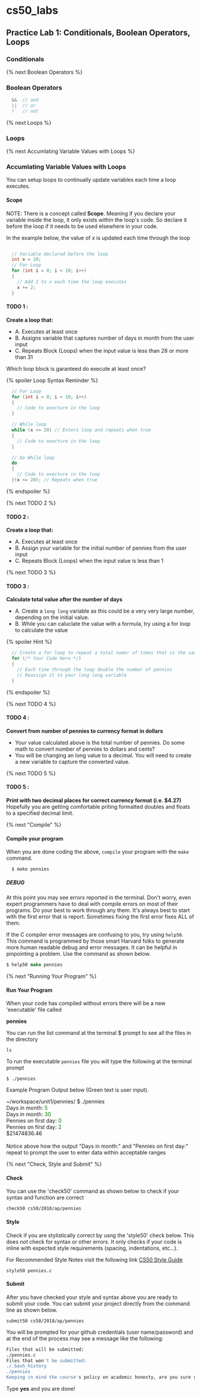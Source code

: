 # cs50_labs
## Practice Lab 1: Conditionals, Boolean Operators, Loops

### Conditionals 


{% next Boolean Operators %}
### Boolean Operators

```c
  &&  // and
  ||  // or
  !   // not
```
{% next Loops %}
### Loops


{% next Accumlating Variable Values with Loops %}
### Accumlating Variable Values with Loops

You can setup loops to continually update variables each time a loop executes.

#### Scope 

NOTE: There is a concept called **Scope**. Meaning if you declare your variable inside the loop,
it only exists within the loop's code. So declare it before the loop if it needs to be used
elsewhere in your code. 

In the example below, the value of x is updated each time through the loop

```c

  // Variable declared before the loop
  int x = 10; 
  // For Loop
  for (int i = 0; i < 10; i++)
  {
    // Add 2 to x each time the loop executes
    x += 2;
  }
```


#### TODO 1 :
**Create a loop that:**
  - A. Executes at least once
  - B. Assigns variable that captures number of days in month from the user input 
  - C. Repeats Block (Loops) when the input value is less than 28 or more than 31
  
Which loop block is garanteed do execute at least once?

{% spoiler Loop Syntax Reminder %}

```c
  // For Loop
  for (int i = 0; i < 10; i++)
  {
    // Code to execture in the loop 
  }
```

```c
  // While loop 
  while (x <= 20) // Enters loop and repeats when true 
  {
    // Code to execture in the loop 
  }
```

```c
  // Do While loop 
  do 
  {
    // Code to execture in the loop 
  }(x <= 20); // Repeats when true 
```

{% endspoiler %}

{% next TODO 2 %}

#### TODO 2 :
**Create a loop that:**
  - A. Executes at least once
  - B. Assign your variable for the initial number of pennies from the user input 
  - C. Repeats Block (Loops) when the input value is less than 1

{% next TODO 3 %}

#### TODO 3 : 
**Calculate total value after the number of days**
 
  - A. Create a `long long` variable as this could be a very very large number, depending on the initial value.
  - B. While you can caluclate the value with a formula, try using a for loop to calculate the value

{% spoiler Hint %}

```C
  // Create a for loop to repeat a total numer of times that is the same as the number of days in the month 
  for (/* Your Code Here */)
  {
    // Each time through the loop double the number of pennies
    // Reassign it to your long long variable 
  }
```
{% endspoiler %}

{% next TODO 4 %}

#### TODO 4 :
**Convert from number of pennies to currency format in dollars**

  - Your value calculated above is the total number of pennies. Do some math to convert number of pennies to dollars and cents?
  - You will be changing an long value to a decimal. You will need to create a new variable to capture the converted value. 
 
{% next TODO 5 %}

#### TODO 5 :
**Print with two decimal places for correct currency format (i.e. $4.27)**
Hopefully you are getting comfortable priting formatted doubles and floats to a specified decimal limit. 

{% next "Compile" %}

#### Compile your program
When you are done coding the above,  `compile` your program with the `make` command.

```
  $ make pennies
```

##### DEBUG

At this point you may see errors reported in the terminal. Don't worry, even expert programmers have to deal with compile errors on most of their programs. 
Do your best to work through any them. It's always best to start with the first error that is report. Sometimes fixing the first error fixes ALL of them. 

If the C compiler error messages are confusing to you, try using `help50`. This command is programmed by those smart Harvard folks
to generate more human readable debug and error messages. It can be helpful in pinpointing a problem. Use the command as shown below.

```csh
$ help50 make pennies
```

{% next "Running Your Program" %}

#### Run Your Program
When your code has compiled without errors there will be a new 'executable' file called

**pennies**

You can run the list command at the terminal $ prompt to see all the files in the directory

```
ls
```

To run the executable `pennies` file you will type the following at the terminal prompt
````
$ ./pennies
````

Example Program Output below (Green text is user input).

~/workspace/unit1/pennies/ $ ./pennies<br />
Days in month: <span style="color: green"> 5 </span><br />
Days in month: <span style="color: green"> 30 </span><br />
Pennies on first day: <span style="color: green"> 0 </span><br />
Pennies on first day: <span style="color: green"> 2 </span><br />
$21474836.46<br />
<br />
Notice above how the output "Days in month:" and "Pennies on first day:" repeat to prompt the user to enter data within acceptable ranges


{% next "Check, Style and Submit" %}

#### Check
You can use the 'check50' command as shown below to check if your syntax and function are correct

```
check50 cs50/2018/ap/pennies
```

#### Style

Check if you are stylistically correct by usng the 'style50' check below. This does *not* check for
syntax or other errors. It only checks if your code is inline with expected style requirements (spacing, indentations, etc...).

For Recommended Style Notes visit the following link [CS50 Style Guide](https://cs50.readthedocs.io/style/c/)

```
style50 pennies.c
```

#### Submit

After you have checked your style and syntax above you are ready to submit your code.
You can submit your project directly from the command line as shown below.

```
submit50 cs50/2018/ap/pennies
```

You will be prompted for your github credentials (user name/password) and at the end of the process may see a message like the following:

```csh
Files that will be submitted:
./pennies.c
Files that won't be submitted:
./.bash_history
./pennies
Keeping in mind the course's policy on academic honesty, are you sure you want to submit these files (yes/no)?
```

Type **yes** and you are done! 


